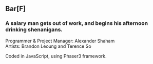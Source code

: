 ## Bar[F]
### A salary man gets out of work, and begins his afternoon drinking shenanigans.

Programmer & Project Manager: Alexander Shaham  
Artists: Brandon Leoung and Terence So

Coded in JavaScript, using Phaser3 framework.  
